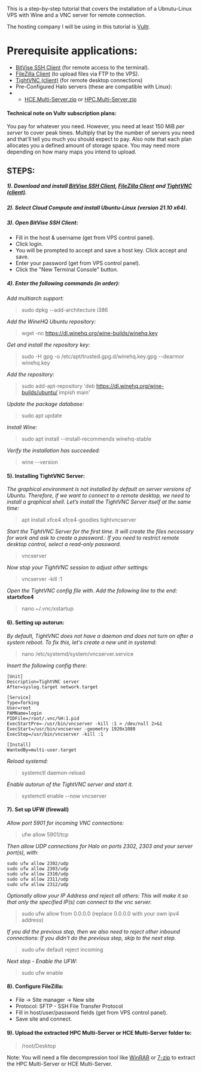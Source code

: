 This is a step-by-step tutorial that covers the installation of a Ubnutu-Linux VPS with Wine and a VNC server for remote
connection.

The hosting company I will be using in this tutorial is [Vultr](https://www.vultr.com/).

# Prerequisite applications:

- [BitVise SSH Client](https://www.bitvise.com/ssh-client-download) (for remote access to the terminal).
- [FileZilla Client](https://filezilla-project.org/download.php?platform=win64) (to upload files via FTP to the VPS).
- [TightVNC (client)](https://www.tightvnc.com/download.php) (for remote desktop connections)
- Pre-Configured Halo servers (these are compatible with Linux):
-
    * [HCE.Multi-Server.zip](https://github.com/Chalwk77/HALO-SCRIPT-PROJECTS/releases/download/v1.0.7-Multi-Server/HCE.Multi-Server.zip)
      or [HPC.Multi-Server.zip](https://github.com/Chalwk77/HALO-SCRIPT-PROJECTS/releases/download/v1.0.7-Multi-Server/HPC.Multi-Server.zip)

#### Technical note on Vultr subscription plans:

You pay for whatever you need. However, you need at least 150 MiB *per server* to cover peak times. Multiply that by the
number of servers you need and that'll tell you much you should expect to pay. Also note that each plan allocates you a
defined amount of storage space. You may need more depending on how many maps you intend to upload.

## STEPS:

##### 1). Download and install [BitVise SSH Client](https://www.bitvise.com/ssh-client-download), [FileZilla Client](https://filezilla-project.org/download.php?platform=win64) and [TightVNC (client)](https://www.tightvnc.com/download.php).

##### 2). Select Cloud Compute and install Ubuntu-Linux (version **21.10 x64**).

##### 3). Open BitVise SSH Client:

- Fill in the host & username (get from VPS control panel).
- Click login.
- You will be prompted to accept and save a host key. Click accept and save.
- Enter your password (get from VPS control panel).
- Click the "New Terminal Console" button.

##### 4). Enter the following commands (in order):

*Add multiarch support:*
> sudo dpkg --add-architecture i386

*Add the WineHQ Ubuntu repository:*
> wget -nc https://dl.winehq.org/wine-builds/winehq.key

*Get and install the repository key:*
> sudo -H gpg -o /etc/apt/trusted.gpg.d/winehq.key.gpg --dearmor winehq.key

*Add the repository:*
> sudo add-apt-repository 'deb https://dl.winehq.org/wine-builds/ubuntu/ impish main'

*Update the package database:*
> sudo apt update

*Install Wine:*
> sudo apt install --install-recommends winehq-stable

*Verify the installation has succeeded:*
> wine --version

#### 5). Installing TightVNC Server:

*The graphical environment is not installed by default on server versions of Ubuntu. Therefore, if we want to connect to
a remote desktop, we need to install a graphical shell. Let’s install the TightVNC Server itself at the same time:*
> apt install xfce4 xfce4-goodies tightvncserver

*Start the TightVNC Server for the first time. It will create the files necessary for work and ask to create a
password.:
If you need to restrict remote desktop control, select a read-only password.*
> vncserver

*Now stop your TightVNC session to adjust other settings:*
> vncserver -kill :1

*Open the TightVNC config file with. Add the following line to the end:* **startxfce4**
> nano ~/.vnc/xstartup

#### 6). Setting up autorun:

*By default, TightVNC does not have a daemon and does not turn on after a system reboot. To fix this, let's create a new
unit in systemd:*
> nano /etc/systemd/system/vncserver.service

*Insert the following config there:*

```
[Unit]
Description=TightVNC server
After=syslog.target network.target

[Service]
Type=forking
User=root
PAMName=login
PIDFile=/root/.vnc/%H:1.pid
ExecStartPre=-/usr/bin/vncserver -kill :1 > /dev/null 2>&1
ExecStart=/usr/bin/vncserver -geometry 1920x1080
ExecStop=/usr/bin/vncserver -kill :1

[Install]
WantedBy=multi-user.target
```

*Reload systemd:*
> systemctl daemon-reload

*Enable autorun of the TightVNC server and start it.*
> systemctl enable --now vncserver

#### 7). Set up UFW (firewall)

*Allow port 5901 for incoming VNC connections:*
> ufw allow 5901/tcp

*Then allow UDP connections for Halo on ports 2302, 2303 and your server port(s), with:*

```
sudo ufw allow 2302/udp
sudo ufw allow 2303/udp
sudo ufw allow 2310/udp
sudo ufw allow 2311/udp
sudo ufw allow 2312/udp
```

*Optionally allow your IP Address and reject all others:
This will make it so that only the specified IP(s) can connect to the vnc server.*
> sudo ufw allow from 0.0.0.0 (replace 0.0.0.0 with your own ipv4 address)

*If you did the previous step, then we also need to reject other inbound connections:
If you didn't do the previous step, skip to the next step.*
> sudo ufw default reject incoming

*Next step - Enable the UFW:*
> sudo ufw enable

#### 8). Configure FileZilla:

- File -> Site manager -> New site
- Protocol: SFTP - SSH File Transfer Protocol
- Fill in host/user/password fields (get from VPS control panel).
- Save site and connect.

#### 9). Upload the extracted **HPC Multi-Server** or **HCE Multi-Server** folder to:

> /root/Desktop

Note: You will need a file decompression tool like [WinRAR](https://www.win-rar.com/start.html?&L=0)
or [7-zip](https://www.7-zip.org/download.html) to extract the HPC Multi-Server or HCE Multi-Server.
